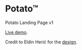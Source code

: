 # Potato™

Potato Landing Page v1

[Live demo](https://potato.robertluo.dev).

Credit to Eldin Herić for the [design](https://dribbble.com/shots/2042501-Potato-landing-page).
